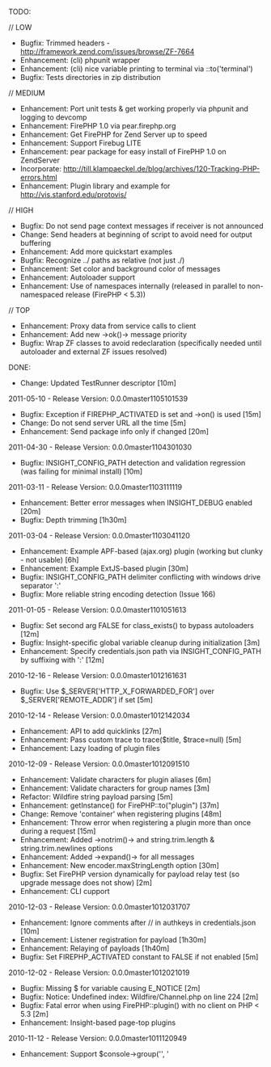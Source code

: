 
TODO:

// LOW

  * Bugfix: Trimmed headers - http://framework.zend.com/issues/browse/ZF-7664
  * Enhancement: (cli) phpunit wrapper
  * Enhancement: (cli) nice variable printing to terminal via ::to('terminal')
  * Bugfix: Tests directories in zip distribution

// MEDIUM

  * Enhancement: Port unit tests & get working properly via phpunit and logging to devcomp
  * Enhancement: FirePHP 1.0 via pear.firephp.org
  * Enhancement: Get FirePHP for Zend Server up to speed
  * Enhancement: Support Firebug LITE
  * Enhancement: pear package for easy install of FirePHP 1.0 on ZendServer
  * Incorporate: http://till.klampaeckel.de/blog/archives/120-Tracking-PHP-errors.html
  * Enhancement: Plugin library and example for http://vis.stanford.edu/protovis/

// HIGH

  * Bugfix: Do not send page context messages if receiver is not announced
  * Change: Send headers at beginning of script to avoid need for output buffering
  * Enhancement: Add more quickstart examples
  * Bugfix: Recognize ../ paths as relative (not just ./)
  * Enhancement: Set color and background color of messages
  * Enhancement: Autoloader support
  * Enhancement: Use of namespaces internally (released in parallel to non-namespaced release (FirePHP < 5.3))

// TOP

  * Enhancement: Proxy data from service calls to client
  * Enhancement: Add new ->ok()-> message priority
  * Bugfix: Wrap ZF classes to avoid redeclaration (specifically needed until autoloader and external ZF issues resolved)

DONE:

  * Change: Updated TestRunner descriptor [10m]

2011-05-10 - Release Version: 0.0.0master1105101539

  * Bugfix: Exception if FIREPHP_ACTIVATED is set and ->on() is used [15m]
  * Change: Do not send server URL all the time [5m]
  * Enhancement: Send package info only if changed [20m]

2011-04-30 - Release Version: 0.0.0master1104301030

  * Bugfix: INSIGHT_CONFIG_PATH detection and validation regression (was failing for minimal install) [10m]

2011-03-11 - Release Version: 0.0.0master1103111119

  * Enhancement: Better error messages when INSIGHT_DEBUG enabled [20m]
  * Bugfix: Depth trimming [1h30m]

2011-03-04 - Release Version: 0.0.0master1103041120

  * Enhancement: Example APF-based (ajax.org) plugin (working but clunky - not usable) [6h]
  * Enhancement: Example ExtJS-based plugin [30m]
  * Bugfix: INSIGHT_CONFIG_PATH delimiter conflicting with windows drive separator ':'
  * Bugfix: More reliable string encoding detection (Issue 166)

2011-01-05 - Release Version: 0.0.0master1101051613

  * Bugfix: Set second arg FALSE for class_exists() to bypass autoloaders [12m]
  * Bugfix: Insight-specific global variable cleanup during initialization [3m]
  * Enhancement: Specify credentials.json path via INSIGHT_CONFIG_PATH by suffixing with ':<PATH>' [12m]

2010-12-16 - Release Version: 0.0.0master1012161631

  * Bugfix: Use $_SERVER['HTTP_X_FORWARDED_FOR'] over $_SERVER['REMOTE_ADDR'] if set [5m]

2010-12-14 - Release Version: 0.0.0master1012142034

  * Enhancement: API to add quicklinks [27m]
  * Enhancement: Pass custom trace to trace($title, $trace=null) [5m]
  * Enhancement: Lazy loading of plugin files

2010-12-09 - Release Version: 0.0.0master1012091510

  * Enhancement: Validate characters for plugin aliases [6m]
  * Enhancement: Validate characters for group names [3m]
  * Refactor: Wildfire string payload parsing [5m]
  * Enhancement: getInstance() for FirePHP::to("plugin") [37m]
  * Change: Remove 'container' when registering plugins [48m]
  * Enhancement: Throw error when registering a plugin more than once during a request [15m]
  * Enhancement: Added ->notrim()-> and string.trim.length & string.trim.newlines options
  * Enhancement: Added ->expand()-> for all messages
  * Enhancement: New encoder.maxStringLength option [30m]
  * Bugfix: Set FirePHP version dynamically for payload relay test (so upgrade message does not show) [2m]
  * Enhancement: CLI cupport

2010-12-03 - Release Version: 0.0.0master1012031707

  * Enhancement: Ignore comments after // in authkeys in credentials.json [10m]
  * Enhancement: Listener registration for payload [1h30m]
  * Enhancement: Relaying of payloads [1h40m]
  * Bugfix: Set FIREPHP_ACTIVATED constant to FALSE if not enabled [5m]

2010-12-02 - Release Version: 0.0.0master1012021019

  * Bugfix: Missing $ for variable causing E_NOTICE [2m]
  * Bugfix: Notice: Undefined index: Wildfire/Channel.php on line 224 [2m]
  * Bugfix: Fatal error when using FirePHP::plugin() with no client on PHP < 5.3 [2m]
  * Enhancement: Insight-based page-top plugins

2010-11-12 - Release Version: 0.0.0master1011120949

  * Enhancement: Support $console->group('<name>', '<title>')->log('within group') [15m]
  * Bugfix: Fix $console->label('<label>')->group('<name>', '<title>') and other fixes [8m]
  * Enhancement: Config option to set path of credentials.json file [30m]
  * Bugfix: Inclusive merging of credentials.json files [20m]
  * Enhancement: Added FirePHP::plugin("firephp")->logVersion() [4m]
  * Enhancement: Added FB::setLogToInsightConsole() [10m]
  * Enhancement: FirePHP::plugin("firephp")->declareP() & p() [17m]
  * Bugfix: Only send one triggerInspect message if multiple triggered [2m]

2010-11-09 - Release Version: 0.0.0master1011090942

  * Enhancement: $console->options(array('file' => <str>, 'line' => <int>))->... [20m]
  * Enhancement: $console->option('encoder.trace.offsetAdjustment', <int>)->... [15m]
  * Enhancement: $console->option('<name>') and $console->options() to get current options [10m]
  * Bugfix: Remove 'new server library' message in console when using FirePHP/fb.php [24m]
  * Enhancement: Use insight encoder and direct messages to page context if detected [20m]
  * Enhancement: Throw exception when old FirePHP class is loaded from include path [5m]
  * Bugfix: Mixed named and context based groups [20m]
  * Bugfix: Write errors to error log (when trapping via engine plugin) if applicable [40m]
  * Enhancement: Write exceptions to error log (when trapping via engine plugin) if applicable [6m]

2010-10-25 - Release Version: 0.0.0master1010251614

  * Docs: Log to page or request context based on drop-down
  * Enhancement: Default request console to 'Console' tab if not specified [5m]
  * Bugfix: Wildfire protocol parsing if protocol header is last
  * Testing: PHP 5.1, 5.2 & 5.3 on siteground.com [2h10m]
  * Bugfix: File sorting in TestRunner [9m]
  * Enhancement: Update quickstart examples to log to Firebug Console [17m]
  * Bugfix: Use Zend_Json when json_* not available [30m]

2010-10-20 - Release Version: 0.0.0master1010201329

  * Bugfix: Split depthNoLimit into depthNoLimit and lengthNoLimit [10m]
  * Enhancement: Set options via insight API (->options()-> & ->options()->) and tests [42m]
  * Enhancement: Added encoder.trace.maxLength option [23m]
  * Enhancement: Exposed encoder.exception.traceMaxLength option [12m]
  * Enhancement: Support -1 for encoder.max*Length options [9m]
  * Enhancement: Support -1 for encoder.max*Depth options [3m]
  * Bugfix: Fatal error if there is an initialization error [5m]

2010-10-16 - Release Version: 0.0.0master1010160926

  * Enhancement: Discard duplicate errors and trim backtraces for certain errors in FirePHP Engine plugin
  * Enhancement: Upgrade message when using FirePHP Extension
  * Bugfix: Do not initialize insight when using FirePHPCore/fb.php [10m]
  * Enhancement: Provide procedural API via FirePHP/fb.php [5m]
  * Docs: New upgrade page at http://upgrade.firephp.org/ [8h, +misc changes]
  * Bugfix: FirePHP constants when deactivated
  * Enhancement: Added Zend Framework example (shows if ZF is found)
  * Bugfix: Use mb_detect_encoding() if available to check encoding of string objects
  * Enhancement: Added Error Reporting levels to FirePHP_Plugin_FirePHP::recordEnvironment [37m]
  * Bugfix: Use 'instanceof' instead of is_a() [4m]
  * Bugfix: Use mb_detect_encoding() if available for is_utf8() [3m]
  * Enhancement: Backwards compatibility for dump()
  * Enhancement: Added support for $console->group('<Name>', '<Title>')->open();

2010-10-01 - Release Version: 0.0.0master1010012104

  * Enhancement: More detailed json parsing error messages [20m]
  * Enhancement: Direct user to validate json files at http://www.jsonlint.com/ if parsing fails [8m]

2010-09-29 - Release Version: 0.0.0master1009291749

  * Enhancement: Implement FIREPHP_ACTIVATED constant to force-deactivate FirePHP or indicate if activated based on Init.php [10m]
  * Enhancement: FirePHPCore compatibility test pages
  * Enhancement: Log to firebug console for ::to('page') target
  * Bugfix: Some of these tests don't work properly: http://pastebin.com/ZbYt0pwK [1h]

2010-08-29 - Release Version: 0.0.0master1008291629

  * Bugfix: Throw error (instead of silently failing) if no IP set
  * Bugfix: Throw error if "*" is used and not the only authekey or IP
  * Enhancement: Re-use FirePHP object when calling class when not enabled
  * Bugfix: Replaced $_SERVER['SERVER_NAME'] with $_SERVER['HTTP_HOST']
  * Bugfix: Always enable output buffering with ob_start() to disable flush() calls in code
  * Bugfix: Handle ports properly for installation ID
  * Enhancement: Added nolimit() to console API and support in default encoder
  * Enhancement: More comprehensive recordEnvironment() for FirePHP plugin
  * Bugfix: Suppress error logging for FirePHP engine plugin if @ used
  * Bugfix: Avoid globals pollution during initialization

2010-08-20 - Release Version: 0.0.0master1008201514

  * Enhancement: Added recordEnvironment() to FirePHP engine
  * Bugfix: Added INSIGHT_PATHS constant for minimal install method
  * Enhancement: Added is() to console API
  * Enhancement: Added FeedCache example

2010-08-19 - Release Version: 0.0.0master1008191622

  * Enhancement: Minimal install method
  * Enhancement: Added FirePHP engine
  * Enhancement: Added trapProblems() to FirePHP engine

2010-08-03 - Release Version: 0.0.0master1008031622

  * Enhancement: Show payload in tests
  * Bugfix: Header case when matching
  * Optimization: Minimal bootstrap with additional loading of files only if needed
  * Bugfix: Use client key when persisting conditional logging state for request

2010-07-28 - Release Version: 0.0.0master1007282031

  * Enhancement: Implemented selective logging API via $console->on()
  * Change: Some internal refactoring and various changes
  * Bugfix: Don't die if json_last_error() is missing (applicable in some environments)
  * Bugfix: If getallheaders() is missing (applicable in some environments) get request headers from $_SERVER
  * Bugfix: Don't use __DIR__ as it is missing in some environments

2010-07-27 - Release Version: 0.0.0master1007271007

  * Bugfix: Cache path creation

2010-07-26 - Release Version: 0.0.0master1007261803

  * Bugfix: PINF-based cache path verification

2010-07-26 - Release Version: 0.0.0master1007261732

  * Change: PHP version check: 5.1+
  * Enhancement: More advanced automatic cache path detection
  * Enhancement: Added cache.path config option
  * Enhancement: Improved error handling
  * Bugfix: Multiple protocol headers
  * Enhancement: Redirect traditional API calls to insight via setLogToInsightConsole()

2010-07-23 - Release Version: 0.0.0master1007231623

  * Enhancement: Initial implementation for $console->on()
  * Bugfix: Compensate for magic_quotes_gpc when applicable

2010-07-22 - Release Version: 0.0.0master1007221829

  * Bugfix: Enable output buffering if ob_get_level()<=1
  * Added redirect test for traditional and insight API

2010-07-17 - Release Version: 0.0.0master1007171039

  * Bugfix: Append libs to include path when calling FirePHP/Init.php

2010-07-16 - Release Version: 0.0.0master1007161350

  * Enhancement: Support $console->group()->open() (i.e. without specifying group name.)
  * Enhancement: Added INSIGHT_DEBUG constant and debug messages
  * Enhancement: Autoflush after initial batch flush
  * Enhancement: Added maxArrayLength to insight encoder
  * Enhancement: Added maxObjectLength to insight encoder
  * Enhancement: Added support for insight encoder options in package.json
  * Enhancement: Send server library version to client

2010-06-21 - Release Version: 0.0.0master1006211545

  * Public BETA Preview
